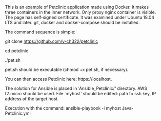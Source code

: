 This is an example of Petclinic application made using Docker.
It makes three containers in the inner network.
Only proxy nginx container is visible. The page  has
self-signed certificate.
It was examined under Ubuntu 18.04 LTS and later.
git, docker and docker-compose should be installed.

The command sequence is simple:

git clone https://github.com/v-ch322/petclinic 

cd petclinic

./pet.sh

pet.sh should be executable (chmod +x pet.sh, if necessary).

You can then access Petclinic here: https://localhost.

The solution for Ansible is placed in 'Ansible_Petclinic/' directory.
AWS t2.micro should be used.
File 'myhost' should be edited: path to ssh key, IP address of the target host.

Execution with the command:
ansible-playbook -i myhost Java-Petclinic.yml
 
